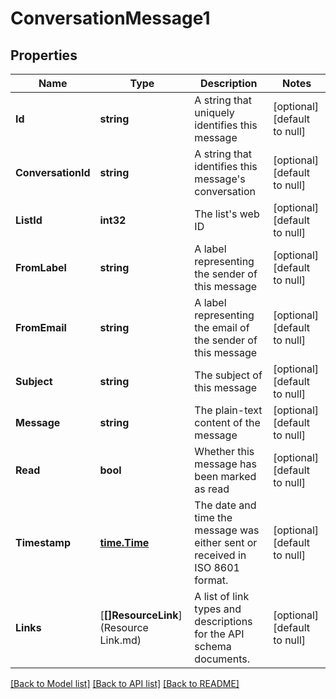 # ConversationMessage1

## Properties
Name | Type | Description | Notes
------------ | ------------- | ------------- | -------------
**Id** | **string** | A string that uniquely identifies this message | [optional] [default to null]
**ConversationId** | **string** | A string that identifies this message&#x27;s conversation | [optional] [default to null]
**ListId** | **int32** | The list&#x27;s web ID | [optional] [default to null]
**FromLabel** | **string** | A label representing the sender of this message | [optional] [default to null]
**FromEmail** | **string** | A label representing the email of the sender of this message | [optional] [default to null]
**Subject** | **string** | The subject of this message | [optional] [default to null]
**Message** | **string** | The plain-text content of the message | [optional] [default to null]
**Read** | **bool** | Whether this message has been marked as read | [optional] [default to null]
**Timestamp** | [**time.Time**](time.Time.md) | The date and time the message was either sent or received in ISO 8601 format. | [optional] [default to null]
**Links** | [**[]ResourceLink**](Resource Link.md) | A list of link types and descriptions for the API schema documents. | [optional] [default to null]

[[Back to Model list]](../README.md#documentation-for-models) [[Back to API list]](../README.md#documentation-for-api-endpoints) [[Back to README]](../README.md)

